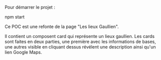 Pour démarrer le projet : 

npm start

Ce POC est une refonte de la page "Les lieux Gaullien". 

Il contient un composent card qui représente un lieux gaullien. Les cards sont faites en deux parties, une première avec les informations de bases, une autres visible en cliquant dessus révélent une description ainsi qu'un lien Google Maps. 